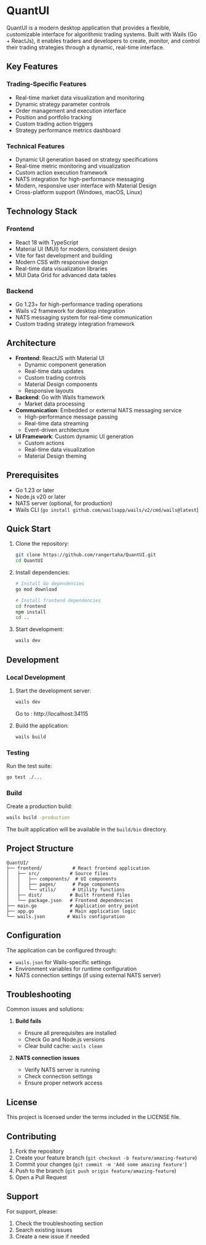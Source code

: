 # QuantUI

QuantUI is a modern desktop application that provides a flexible, customizable interface for algorithmic trading systems. Built with Wails (Go + ReactJs), it enables traders and developers to create, monitor, and control their trading strategies through a dynamic, real-time interface.

## Key Features

### Trading-Specific Features
- Real-time market data visualization and monitoring
- Dynamic strategy parameter controls
- Order management and execution interface
- Position and portfolio tracking
- Custom trading action triggers
- Strategy performance metrics dashboard

### Technical Features
- Dynamic UI generation based on strategy specifications
- Real-time metric monitoring and visualization
- Custom action execution framework
- NATS integration for high-performance messaging
- Modern, responsive user interface with Material Design
- Cross-platform support (Windows, macOS, Linux)

## Technology Stack

### Frontend
- React 18 with TypeScript
- Material UI (MUI) for modern, consistent design
- Vite for fast development and building
- Modern CSS with responsive design
- Real-time data visualization libraries
- MUI Data Grid for advanced data tables

### Backend
- Go 1.23+ for high-performance trading operations
- Wails v2 framework for desktop integration
- NATS messaging system for real-time communication
- Custom trading strategy integration framework

## Architecture

- **Frontend**: ReactJS with Material UI
  - Dynamic component generation
  - Real-time data updates
  - Custom trading controls
  - Material Design components
  - Responsive layouts
- **Backend**: Go with Wails framework
  - Market data processing
- **Communication**: Embedded or external NATS messaging service
  - High-performance message passing
  - Real-time data streaming
  - Event-driven architecture
- **UI Framework**: Custom dynamic UI generation
  - Custom actions
  - Real-time data visualization
  - Material Design theming

## Prerequisites

- Go 1.23 or later
- Node.js v20 or later
- NATS server (optional, for production)
- Wails CLI (`go install github.com/wailsapp/wails/v2/cmd/wails@latest`)

## Quick Start

1. Clone the repository:
   ```bash
   git clone https://github.com/rangertaha/QuantUI.git
   cd QuantUI
   ```

2. Install dependencies:
   ```bash
   # Install Go dependencies
   go mod download

   # Install frontend dependencies
   cd frontend
   npm install
   cd ..
   ```

3. Start development:
   ```bash
   wails dev
   ```

## Development

### Local Development
1. Start the development server:
   ```bash
   wails dev
   ```

   Go to : http://localhost:34115

   

2. Build the application:
   ```bash
   wails build
   ```

### Testing
Run the test suite:
```bash
go test ./...
```

### Build
Create a production build:
```bash
wails build -production
```
The built application will be available in the `build/bin` directory.

## Project Structure

```
QuantUI/
├── frontend/           # React frontend application
│   ├── src/           # Source files
│   │   ├── components/  # UI components
│   │   ├── pages/      # Page components
│   │   └── utils/      # Utility functions
│   ├── dist/          # Built frontend files
│   └── package.json   # Frontend dependencies
├── main.go            # Application entry point
├── app.go             # Main application logic
└── wails.json        # Wails configuration
```

## Configuration

The application can be configured through:
- `wails.json` for Wails-specific settings
- Environment variables for runtime configuration
- NATS connection settings (if using external NATS server)

## Troubleshooting

Common issues and solutions:

1. **Build fails**
   - Ensure all prerequisites are installed
   - Check Go and Node.js versions
   - Clear build cache: `wails clean`

2. **NATS connection issues**
   - Verify NATS server is running
   - Check connection settings
   - Ensure proper network access

## License

This project is licensed under the terms included in the LICENSE file.

## Contributing

1. Fork the repository
2. Create your feature branch (`git checkout -b feature/amazing-feature`)
3. Commit your changes (`git commit -m 'Add some amazing feature'`)
4. Push to the branch (`git push origin feature/amazing-feature`)
5. Open a Pull Request

## Support

For support, please:
1. Check the troubleshooting section
2. Search existing issues
3. Create a new issue if needed
